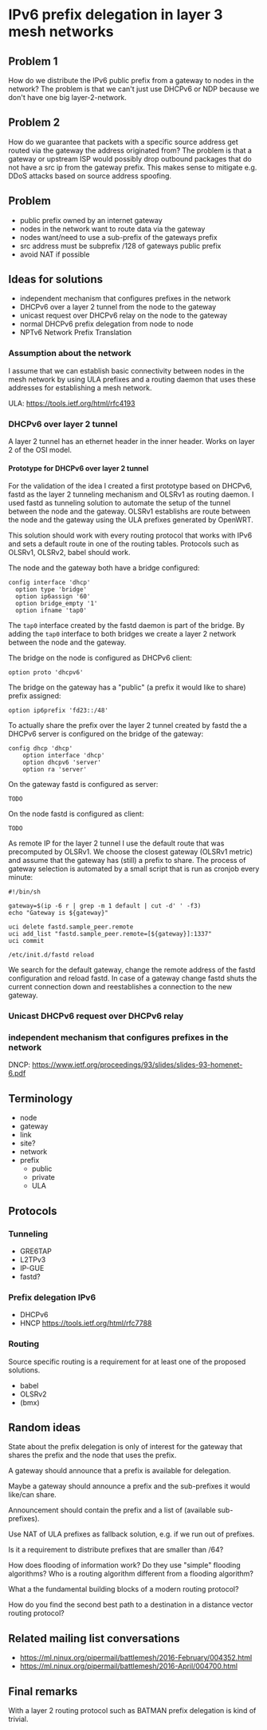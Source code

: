 # IPv6 prefix delegation in layer 3 mesh networks

## Problem 1

How do we distribute the IPv6 public prefix from a gateway to nodes in the
network? The problem is that we can't just use DHCPv6 or NDP because we
don't have one big layer-2-network.

## Problem 2

How do we guarantee that packets with a specific source address get routed
via the gateway the address originated from? The problem is that a gateway or
upstream ISP would possibly drop outbound packages that do not have a src ip
from the gateway prefix. This makes sense to mitigate e.g. DDoS attacks based
on source address spoofing.

## Problem

- public prefix owned by an internet gateway
- nodes in the network want to route data via the gateway
- nodes want/need to use a sub-prefix of the gateways prefix
- src address must be subprefix /128 of gateways public prefix
- avoid NAT if possible

## Ideas for solutions

- independent mechanism that configures prefixes in the network
- DHCPv6 over a layer 2 tunnel from the node to the gateway
- unicast request over DHCPv6 relay on the node to the gateway
- normal DHCPv6 prefix delegation from node to node
- NPTv6 Network Prefix Translation

### Assumption about the network

I assume that we can establish basic connectivity between nodes in the mesh
network by using ULA prefixes and a routing daemon that uses these addresses for
establishing a mesh network.

ULA: https://tools.ietf.org/html/rfc4193

### DHCPv6 over layer 2 tunnel

A layer 2 tunnel has an ethernet header in the inner header. Works on layer 2 of
the OSI model.

#### Prototype for DHCPv6 over layer 2 tunnel

For the validation of the idea I created a first prototype based on DHCPv6,
fastd as the layer 2 tunneling mechanism and OLSRv1 as routing daemon. I used
fastd as tunneling solution to automate the setup of the tunnel between the node
and the gateway. OLSRv1 establishs are route between the node and the gateway
using the ULA prefixes generated by OpenWRT.

This solution should work with every routing protocol that works with IPv6 and
sets a default route in one of the routing tables. Protocols such as OLSRv1,
OLSRv2, babel should work.

The node and the gateway both have a bridge configured:

```
config interface 'dhcp'
  option type 'bridge'
  option ip6assign '60'
  option bridge_empty '1'
  option ifname 'tap0'
```

The `tap0` interface created by the fastd daemon is part of the bridge. By
adding the `tap0` interface to both bridges we create a layer 2 network between
the node and the gateway.

The bridge on the node is configured as DHCPv6 client:

```
option proto 'dhcpv6'
```

The bridge on the gateway has a "public" (a prefix it would like to share)
prefix assigned:

```
option ip6prefix 'fd23::/48'
```

To actually share the prefix over the layer 2 tunnel created by fastd the
a DHCPv6 server is configured on the bridge of the gateway:

```
config dhcp 'dhcp'
	option interface 'dhcp'
	option dhcpv6 'server'
	option ra 'server'
```

On the gateway fastd is configured as server:

```
TODO
```

On the node fastd is configured as client:

```
TODO
```

As remote IP for the layer 2 tunnel I use the default route that was precomputed
by OLSRv1. We choose the closest gateway (OLSRv1 metric) and assume that the
gateway has (still) a prefix to share. The process of gateway selection is
automated by a small script that is run as cronjob every minute:

```
#!/bin/sh

gateway=$(ip -6 r | grep -m 1 default | cut -d' ' -f3)
echo "Gateway is ${gateway}"

uci delete fastd.sample_peer.remote
uci add_list "fastd.sample_peer.remote=[${gateway}]:1337"
uci commit

/etc/init.d/fastd reload
```

We search for the default gateway, change the remote address of the fastd
configuration and reload fastd. In case of a gateway change fastd shuts the
current connection down and reestablishes a connection to the new gateway.

### Unicast DHCPv6 request over DHCPv6 relay

### independent mechanism that configures prefixes in the network

DNCP: https://www.ietf.org/proceedings/93/slides/slides-93-homenet-6.pdf

## Terminology

- node
- gateway
- link
- site?
- network
- prefix
  - public
  - private
  - ULA

## Protocols

### Tunneling

- GRE6TAP
- L2TPv3
- IP-GUE
- fastd?

### Prefix delegation IPv6

- DHCPv6
- HNCP https://tools.ietf.org/html/rfc7788

### Routing

Source specific routing is a requirement for at least one of the proposed
solutions.

- babel
- OLSRv2
- (bmx)

## Random ideas

State about the prefix delegation is only of interest for the gateway that
shares the prefix and the node that uses the prefix.

A gateway should announce that a prefix is available for delegation.

Maybe a gateway should announce a prefix and the sub-prefixes it would like/can
share.

Announcement should contain the prefix and a list of (available sub-prefixes).

Use NAT of ULA prefixes as fallback solution, e.g. if we run out of prefixes.

Is it a requirement to distribute prefixes that are smaller than /64?

How does flooding of information work? Do they use "simple" flooding algorithms?
Who is a routing algorithm different from a flooding algorithm?

What a the fundamental building blocks of a modern routing protocol?

How do you find the second best path to a destination in a distance vector
routing protocol?

## Related mailing list conversations

- https://ml.ninux.org/pipermail/battlemesh/2016-February/004352.html
- https://ml.ninux.org/pipermail/battlemesh/2016-April/004700.html


## Final remarks

With a layer 2 routing protocol such as BATMAN prefix delegation is kind of
trivial.


